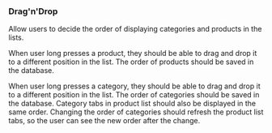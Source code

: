 ### Drag'n'Drop
Allow users to decide the order of displaying categories and products in the lists.

When user long presses a product, they should be able to drag and drop it to a different position in the list. The order of products should be saved in the database. 

When user long presses a category, they should be able to drag and drop it to a different position in the list. The order of categories should be saved in the database. Category tabs in product list should also be displayed in the same order. Changing the order of categories should refresh the product list tabs, so the user can see the new order after the change.

###
